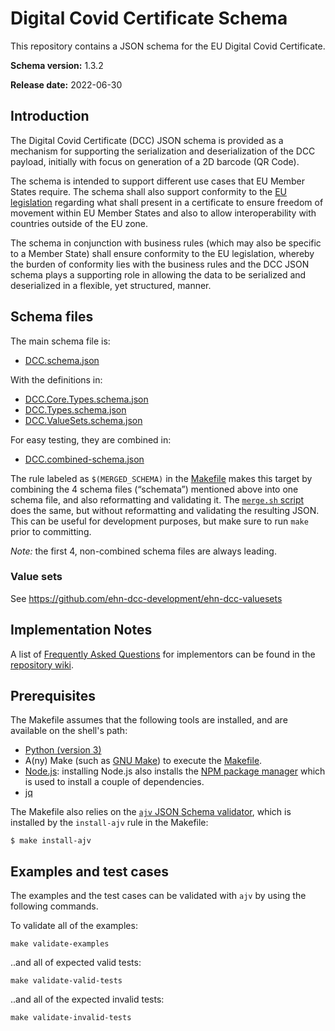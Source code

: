 # Digital Covid Certificate Schema

This repository contains a JSON schema for the EU Digital Covid Certificate.

**Schema version:** 1.3.2

**Release date:** 2022-06-30


## Introduction

The Digital Covid Certificate (DCC) JSON schema is provided as a mechanism for supporting the serialization and  deserialization of the DCC payload, initially with focus on generation of a 2D barcode (QR Code).

The schema is intended to support different use cases that EU Member States require. The schema shall also support conformity to the [EU legislation](https://eur-lex.europa.eu/legal-content/EN/TXT/?uri=CELEX:52021PC0130) regarding  what shall present in a certificate to ensure freedom of movement within EU Member States and also to allow interoperability with countries outside of the EU zone.

The schema in conjunction with business rules (which may also be specific to a Member State) shall ensure conformity to the EU legislation, whereby the burden of conformity lies with the business rules and the DCC JSON schema plays a supporting role in allowing the data to be serialized and deserialized in a flexible, yet structured, manner.


## Schema files

The main schema file is:

- [DCC.schema.json](./DCC.schema.json)

With the definitions in:

- [DCC.Core.Types.schema.json](./DCC.Core.Types.schema.json)
- [DCC.Types.schema.json](./DCC.Types.schema.json)
- [DCC.ValueSets.schema.json](./DCC.ValueSets.schema.json)

For easy testing, they are combined in:

- [DCC.combined-schema.json](./DCC.combined-schema.json)

The rule labeled as `$(MERGED_SCHEMA)` in the [Makefile](./Makefile) makes this target by combining the 4 schema files (“schemata”) mentioned above into one schema file, and also reformatting and validating it.
The [`merge.sh` script](./merge.sh) does the same, but without reformatting and validating the resulting JSON.
This can be useful for development purposes, but make sure to run `make` prior to committing.

_Note:_ the first 4, non-combined schema files are always leading.


### Value sets

See https://github.com/ehn-dcc-development/ehn-dcc-valuesets

## Implementation Notes

A list of [Frequently Asked Questions](https://github.com/ehn-dcc-development/ehn-dcc-schema/wiki/FAQ) for implementors can be found in the [repository wiki](https://github.com/ehn-dcc-development/ehn-dcc-schema/wiki).


## Prerequisites

The Makefile assumes that the following tools are installed, and are available on the shell's path:

* [Python (version 3)](https://www.python.org/downloads/)
* A(ny) Make (such as [GNU Make](https://www.gnu.org/software/make/)) to execute the [Makefile](./Makefile).
* [Node.js](https://nodejs.org/en/download/): installing Node.js also installs the [NPM package manager](https://www.npmjs.com/) which is used to install a couple of dependencies.
* [jq](https://stedolan.github.io/jq/)

The Makefile also relies on the [`ajv` JSON Schema validator](https://ajv.js.org/), which is installed by the `install-ajv` rule in the Makefile:

    $ make install-ajv


## Examples and test cases

The examples and the test cases can be validated with `ajv` by using the following commands.

To validate all of the examples:

	make validate-examples
	
..and all of expected valid tests:

	make validate-valid-tests

..and all of the expected invalid tests:

	make validate-invalid-tests
